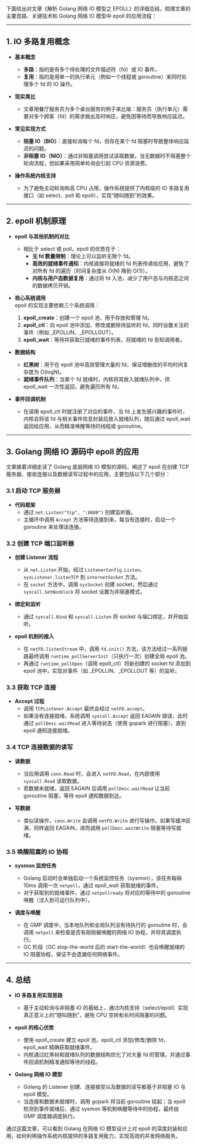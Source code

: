 下面给出对文章《解析 Golang 网络 IO 模型之 EPOLL》的详细总结，梳理文章的主要思路、关键技术和 Golang 网络 IO 模型中 epoll 的应用流程：

---

## 1. IO 多路复用概念

- **基本概念**
  - **多路**：指的是有多个待处理的文件描述符（fd）或 IO 事件。
  - **复用**：指的是用单一的执行单元（例如一个线程或 goroutine）来同时处理多个 fd 的 IO 操作。
- **现实类比**

  - 文章用餐厅服务员为多个桌台服务的例子来比喻：服务员（执行单元）需要对多个顾客（fd）的需求做出及时响应，避免因等待而导致响应延迟。

- **常见实现方式**

  - **阻塞 IO（BIO）**：直接轮询每个 fd，但存在某个 fd 阻塞时导致整体响应延迟的问题。
  - **非阻塞 IO（NIO）**：通过非阻塞调用尝试读取数据，当无数据时不阻塞整个轮询流程，但如果采用简单轮询会引起 CPU 资源浪费。

- **操作系统内核支持**
  - 为了避免主动轮询和高 CPU 占用，操作系统提供了内核级的 IO 多路复用接口（如 select、poll 和 epoll），实现“随叫随到”的效果。

---

## 2. epoll 机制原理

- **epoll 与其他机制的对比**

  - 相比于 select 或 poll，epoll 的优势在于：
    - **无 fd 数量限制**：理论上可以监听无限个 fd。
    - **高效的就绪事件通知**：内核直接将就绪的 fd 列表传递给应用，避免了对所有 fd 的遍历（时间复杂度从 O(N) 降到 O(1)）。
    - **内核与用户态数据复用**：通过将 fd 入池，减少了用户态与内核态之间的数据拷贝开销。

- **核心系统调用**  
  epoll 的实现主要依赖三个系统调用：

  1. **epoll_create**：创建一个 epoll 池，用于存放和管理 fd。
  2. **epoll_ctl**：向 epoll 池中添加、修改或删除待监听的 fd，同时设置关注的事件（例如 \_EPOLLIN、\_EPOLLOUT）。
  3. **epoll_wait**：等待并获取已就绪的事件列表，将就绪的 fd 告知调用者。

- **数据结构**

  - **红黑树**：用于在 epoll 池中高效管理大量的 fd，保证增删改的平均时间复杂度为 O(logN)。
  - **就绪事件队列**：当某个 fd 就绪时，内核将其放入就绪队列中，供 epoll_wait 一次性返回，避免遍历所有 fd。

- **事件回调机制**
  - 在调用 epoll_ctl 时就注册了对应的事件，当 fd 上发生感兴趣的事件时，内核会将该 fd 与相关事件信息封装后放入就绪队列，随后通过 epoll_wait 返回给应用，从而精准唤醒等待的线程或 goroutine。

---

## 3. Golang 网络 IO 源码中 epoll 的应用

文章接着详细走读了 Golang 底层网络 IO 模型的源码，阐述了 epoll 在创建 TCP 服务器、接收连接以及数据读写过程中的应用，主要包括以下几个部分：

### 3.1 启动 TCP 服务器

- **代码框架**
  - 通过 `net.Listen("tcp", ":8080")` 创建监听器。
  - 主循环中调用 `Accept` 方法等待连接到来，每当有连接时，启动一个 goroutine 来处理该连接。

### 3.2 创建 TCP 端口监听器

- **创建 Listener 流程**

  - 从 `net.Listen` 开始，经过 `ListenerConfig.Listen`、`sysListener.listenTCP` 到 `internetSocket` 方法。
  - 在 `socket` 方法中，调用 `sysSocket` 创建 socket，然后通过 `syscall.SetNonblock` 将 socket 设置为非阻塞模式。

- **绑定和监听**
  - 通过 `syscall.Bind` 和 `syscall.Listen` 将 socket 与端口绑定，并开始监听。
- **epoll 机制的接入**
  - 在 `netFD.listenStream` 中，调用 `fd.init()` 方法，该方法经过一系列链路最终调用 `runtime_pollServerInit`（只执行一次）创建全局 epoll 池。
  - 再通过 `runtime_pollOpen`（调用 epoll_ctl）将新创建的 socket fd 添加到 epoll 池中，实现对事件（如 \_EPOLLIN、\_EPOLLOUT 等）的监听。

### 3.3 获取 TCP 连接

- **Accept 过程**
  - 调用 `TCPListener.Accept` 最终会经过 `netFD.accept`。
  - 如果没有连接就绪，系统调用 `syscall.Accept` 返回 EAGAIN 错误，此时通过 `pollDesc.waitRead` 进入等待状态（使用 gopark 进行阻塞），直到 epoll 通知连接就绪。

### 3.4 TCP 连接数据的读写

- **读数据**

  - 当应用调用 `conn.Read` 时，会进入 `netFD.Read`，在内部使用 `syscall.Read` 读取数据。
  - 若数据未就绪，返回 EAGAIN 后调用 `pollDesc.waitRead` 让当前 goroutine 阻塞，等待 epoll 通知数据到达。

- **写数据**
  - 类似读操作，`conn.Write` 会调用 `netFD.Write` 进行写操作。如果写缓冲区满，同样返回 EAGAIN，进而调用 `pollDesc.waitWrite` 阻塞等待写就绪。

### 3.5 唤醒阻塞的 IO 协程

- **sysmon 监控任务**

  - Golang 启动时会单独启动一个系统监控任务（sysmon），该任务每隔 10ms 调用一次 `netpoll`，通过 epoll_wait 获取就绪的事件。
  - 对于获取到的就绪事件，通过 `netpollready` 将对应的等待中的 goroutine 唤醒（注入到可运行队列中）。

- **调度与唤醒**
  - 在 GMP 调度中，当本地队列和全局队列没有待执行的 goroutine 时，会调用 `netpoll` 来检查是否有刚刚被唤醒的网络 IO 协程，并将其调度执行。
  - GC 阶段（GC stop-the-world 后的 start-the-world）也会唤醒就绪的 IO 阻塞协程，保证不会遗漏任何网络事件。

---

## 4. 总结

- **IO 多路复用实现思路**

  - 基于主动轮询与非阻塞 IO 的基础上，通过内核支持（select/epoll）实现真正意义上的“随叫随到”，避免 CPU 空转和长时间阻塞的问题。

- **epoll 的核心优势**

  - 使用 epoll_create 建立 epoll 池，epoll_ctl 添加/修改/删除 fd，epoll_wait 精确获取就绪事件。
  - 内核通过红黑树和就绪队列的数据结构优化了对大量 fd 的管理，并通过事件回调机制精准通知等待的线程。

- **Golang 网络 IO 模型**
  - Golang 的 Listener 创建、连接接受以及数据的读写都基于非阻塞 IO 与 epoll 模型。
  - 当连接和数据未就绪时，调用 gopark 将当前 goroutine 挂起；当 epoll 检测到事件就绪后，通过 sysmon 等机制唤醒等待中的协程，最终由 GMP 调度器调度执行。

通过这篇文章，可以看到 Golang 在网络 IO 模型设计上对 epoll 的深度封装和应用，如何利用操作系统内核提供的多路复用能力，实现高效的并发网络服务。

